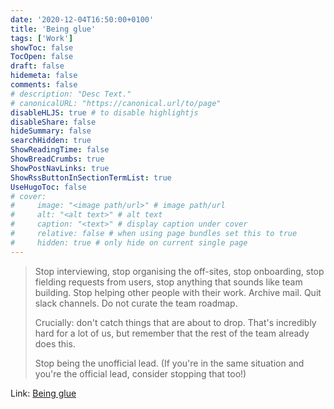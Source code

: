 ```yaml
---
date: '2020-12-04T16:50:00+0100'
title: 'Being glue'
tags: ['Work']
showToc: false
TocOpen: false
draft: false
hidemeta: false
comments: false
# description: "Desc Text."
# canonicalURL: "https://canonical.url/to/page"
disableHLJS: true # to disable highlightjs
disableShare: false
hideSummary: false
searchHidden: true
ShowReadingTime: false
ShowBreadCrumbs: true
ShowPostNavLinks: true
ShowRssButtonInSectionTermList: true
UseHugoToc: false
# cover:
#     image: "<image path/url>" # image path/url
#     alt: "<alt text>" # alt text
#     caption: "<text>" # display caption under cover
#     relative: false # when using page bundles set this to true
#     hidden: true # only hide on current single page
---
```


> Stop interviewing, stop organising the off-sites, stop onboarding, stop fielding requests from users, stop anything that sounds like team building. Stop helping other people with their work. Archive mail. Quit slack channels. Do not curate the team roadmap.
>
> Crucially: don't catch things that are about to drop. That's incredibly hard for a lot of us, but remember that the rest of the team already does this.
>
> Stop being the unofficial lead. (If you're in the same situation and you're the official lead, consider stopping that too!)

Link: [Being glue](https://noidea.dog/glue)
